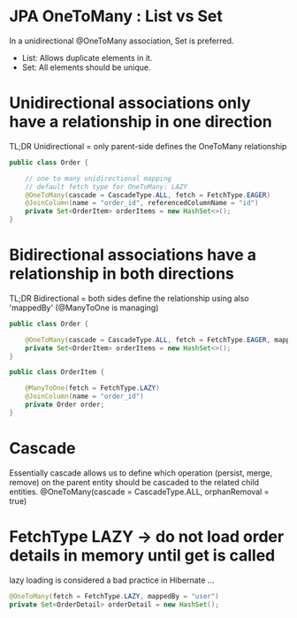 JPA OneToMany : List vs Set
=
In a unidirectional @OneToMany association, Set is preferred.
* List: Allows duplicate elements in it.
* Set: All elements should be unique.


Unidirectional associations only have a relationship in one direction
=
TL;DR Unidirectional = only parent-side defines the OneToMany relationship

```java
public class Order {

    // one to many unidirectional mapping
    // default fetch type for OneToMany: LAZY
    @OneToMany(cascade = CascadeType.ALL, fetch = FetchType.EAGER)
    @JoinColumn(name = "order_id", referencedColumnName = "id")
    private Set<OrderItem> orderItems = new HashSet<>();
}
```

Bidirectional associations have a relationship in both directions
=
TL;DR Bidirectional = both sides define the relationship using also 'mappedBy' (@ManyToOne is managing)

```java
public class Order {

    @OneToMany(cascade = CascadeType.ALL, fetch = FetchType.EAGER, mappedBy = "order")
    private Set<OrderItem> orderItems = new HashSet<>();
}

public class OrderItem {

    @ManyToOne(fetch = FetchType.LAZY)
    @JoinColumn(name = "order_id")
    private Order order;
}
```

Cascade
=======
Essentially cascade allows us to define which operation (persist, merge, remove)
on the parent entity should be cascaded to the related child entities.
@OneToMany(cascade = CascadeType.ALL, orphanRemoval = true)


FetchType LAZY -> do not load order details in memory until get is called
==============
lazy loading is considered a bad practice in Hibernate
...
```java
@OneToMany(fetch = FetchType.LAZY, mappedBy = "user")
private Set<OrderDetail> orderDetail = new HashSet();
```
